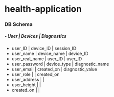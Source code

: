 # health-application

### DB Schema

##### - User | Devices | Diagnostics
- user_ID | device_ID | session_ID
- user_name | device_name | device_ID
- user_real_name | user_ID | user_ID
- user_password | device_type | diagnostic_name
- user_email | created_on | diagnostic_value
- user_role | | created_on
- user_address | |
- user_height | |
- created_on | |
